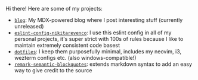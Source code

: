 Hi there! Here are some of my projects:
- [`blog`](https://github.com/nikitarevenco/blog): My MDX-powered blog where I post interesting stuff (currently unreleased)
- [`eslint-config-nikitarevenco`](https://github.com/nikitarevenco/eslint-config-nikitarevenco): I use this eslint config in all of my personal projects, it's super strict with 100s of rules because I like to maintain extremely consistent code basest
- [`dotfiles`](https://github.com/nikitarevenco/dotfiles): I keep them purposefully minimal, includes my neovim, i3, wezterm configs etc. (also windows-compatible!)
- [`remark-semantic-blockquotes`](https://github.com/nikitarevenco/remark-semantic-blockquotes): extends markdown syntax to add an easy way to give credit to the source
